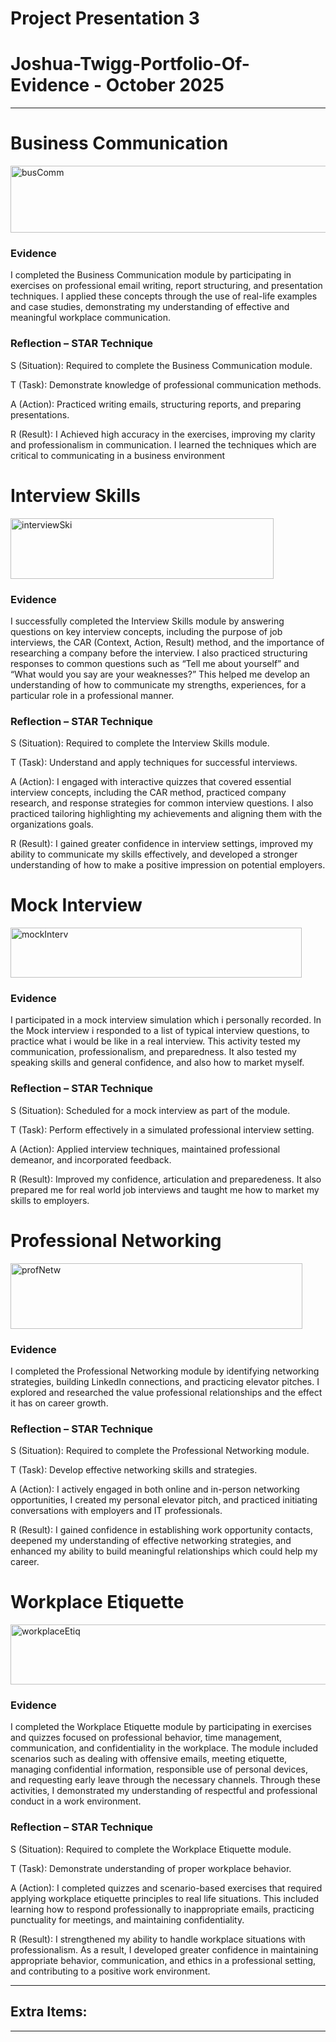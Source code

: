 # Project Presentation 3

# Joshua-Twigg-Portfolio-Of-Evidence - October 2025
---
# Business Communication

<img width="508" height="107" alt="busComm" src="https://github.com/user-attachments/assets/decf4e15-809d-4557-8456-e4aed466ea28" />

### Evidence

I completed the Business Communication module by participating in exercises on professional email writing, report structuring, and presentation techniques. I applied these concepts through the use of real-life examples and case studies, demonstrating my understanding of effective and meaningful workplace communication.

### Reflection – STAR Technique

S (Situation): Required to complete the Business Communication module.

T (Task): Demonstrate knowledge of professional communication methods.

A (Action): Practiced writing emails, structuring reports, and preparing presentations.

R (Result): I Achieved high accuracy in the exercises, improving my clarity and professionalism in communication. I learned the techniques which are critical to communicating in a business environment

# Interview Skills

<img width="421" height="97" alt="interviewSki" src="https://github.com/user-attachments/assets/5804d6cd-8735-493f-a0f8-4eba306d2aae" />

### Evidence

I successfully completed the Interview Skills module by answering questions on key interview concepts, including the purpose of job interviews, the CAR (Context, Action, Result) method, and the importance of researching a company before the interview. I also practiced structuring responses to common questions such as “Tell me about yourself” and “What would you say are your weaknesses?” This helped me develop an understanding of how to communicate my strengths, experiences, for a particular role in a professional manner.

### Reflection – STAR Technique

S (Situation): Required to complete the Interview Skills module.

T (Task): Understand and apply techniques for successful interviews.

A (Action): I engaged with interactive quizzes that covered essential interview concepts, including the CAR method, practiced company research, and response strategies for common interview questions. I also practiced tailoring highlighting my achievements and aligning them with the organizations goals.

R (Result): I gained greater confidence in interview settings, improved my ability to communicate my skills effectively, and developed a stronger understanding of how to make a positive impression on potential employers.

# Mock Interview

<img width="466" height="80" alt="mockInterv" src="https://github.com/user-attachments/assets/5ede4793-ceef-431b-b9ef-c66f791a674a" />

### Evidence

I participated in a mock interview simulation which i personally recorded. In the Mock interview i responded to a list of typical interview questions, to practice what i would be like in a real interview. This activity tested my communication, professionalism, and preparedness. It also tested my speaking skills and general confidence, and also how to market myself.

### Reflection – STAR Technique

S (Situation): Scheduled for a mock interview as part of the module.

T (Task): Perform effectively in a simulated professional interview setting.

A (Action): Applied interview techniques, maintained professional demeanor, and incorporated feedback.

R (Result): Improved my confidence, articulation and preparedeness. It also prepared me for real world job interviews and taught me how to market my skills to employers.

# Professional Networking

<img width="467" height="105" alt="profNetw" src="https://github.com/user-attachments/assets/93d98bfc-fd3d-4e47-8fea-11530ead3f9a" />

### Evidence

I completed the Professional Networking module by identifying networking strategies, building LinkedIn connections, and practicing elevator pitches. I explored and researched the value professional relationships and the effect it has on career growth.

### Reflection – STAR Technique

S (Situation): Required to complete the Professional Networking module.

T (Task): Develop effective networking skills and strategies.

A (Action): I actively engaged in both online and in-person networking opportunities, I created my personal elevator pitch, and practiced initiating conversations with employers and IT professionals.

R (Result): I gained confidence in establishing work opportunity contacts, deepened my understanding of effective networking strategies, and enhanced my ability to build meaningful relationships which could help my career.

# Workplace Etiquette

<img width="548" height="96" alt="workplaceEtiq" src="https://github.com/user-attachments/assets/afe935bc-faf6-45b5-a90b-5c1ac6c1e3d1" />

### Evidence

I completed the Workplace Etiquette module by participating in exercises and quizzes focused on professional behavior, time management, communication, and confidentiality in the workplace. The module included scenarios such as dealing with offensive emails, meeting etiquette, managing confidential information, responsible use of personal devices, and requesting early leave through the necessary channels. Through these activities, I demonstrated my understanding of respectful and professional conduct in a work environment.

### Reflection – STAR Technique

S (Situation): Required to complete the Workplace Etiquette module.

T (Task): Demonstrate understanding of proper workplace behavior.

A (Action): I completed quizzes and scenario-based exercises that required applying workplace etiquette principles to real life situations. This included learning how to respond professionally to inappropriate emails, practicing punctuality for meetings, and maintaining confidentiality.

R (Result): I strengthened my ability to handle workplace situations with professionalism. As a result, I developed greater confidence in maintaining appropriate behavior, communication, and ethics in a professional setting, and contributing to a positive work environment.

---

## Extra Items:

---
